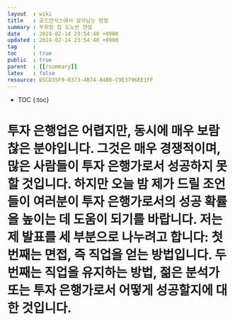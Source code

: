 ```yaml
---
layout  : wiki
title   : 골드만삭스에서 살아남는 방법  
summary : 부회장 짐 도노반 연설
date    : 2024-02-14 23:54:40 +0900
updated : 2024-02-14 23:54:40 +0900
tag     : 
toc     : true
public  : true
parent  : [[/summary]]
latex   : false
resource: 65CD35F9-0373-4B74-84B0-C9E3796EE1FF
---
```

* TOC
{:toc}


# 투자 은행업은 어렵지만, 동시에 매우 보람찮은 분야입니다. 그것은 매우 경쟁적이며, 많은 사람들이 투자 은행가로서 성공하지 못할 것입니다. 하지만 오늘 밤 제가 드릴 조언들이 여러분이 투자 은행가로서의 성공 확률을 높이는 데 도움이 되기를 바랍니다. 저는 제 발표를 세 부분으로 나누려고 합니다: 첫 번째는 면접, 즉 직업을 얻는 방법입니다. 두 번째는 직업을 유지하는 방법, 젊은 분석가 또는 투자 은행가로서 어떻게 성공할지에 대한 것입니다. 
